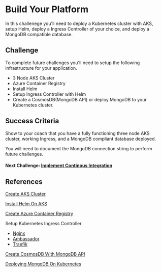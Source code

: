 # Build Your Platform
In this challenege you'll need to deploy a Kubernetes cluster with AKS, setup Helm, deploy a Ingress Controller of your choice, and deploy a MongoDB compatible database.

## Challenge

To complete future challenges you'll need to setup the following infrastructure for your application.

- 3 Node AKS Cluster
- Azure Container Registry
- Install Helm
- Setup Ingress Controller with Helm
- Create a CosmosDB(MongoDB API) or deploy MongoDB to your Kubernetes cluster.

## Success Criteria

Show to your coach that you have a fully functioning three node AKS cluster, working Ingress, and a MongoDB compliant database deployed.

You will need to document the MongoDB connection string to perform future challenges.

#### Next Challenge: [Implement Continous Integration](./03-implement-ci.md)

## References

[Create AKS Cluster](https://docs.microsoft.com/en-us/azure/aks/kubernetes-walkthrough)

[Install Helm On AKS](https://docs.microsoft.com/en-us/azure/aks/kubernetes-helm)

[Create Azure Container Registry]()

Setup Kubernetes Ingress Controller

- [Nginx](https://docs.microsoft.com/en-us/azure/aks/ingress-tls)
- [Ambassador](https://www.getambassador.io/user-guide/getting-started/)
- [Traefik](https://docs.traefik.io/user-guide/kubernetes/)

[Create CosmosDB With MongoDB API](https://docs.microsoft.com/en-us/azure/cosmos-db/mongodb-introduction)

[Deploying MongoDB On Kubernetes](https://kubernetes.io/blog/2017/01/running-mongodb-on-kubernetes-with-statefulsets/)